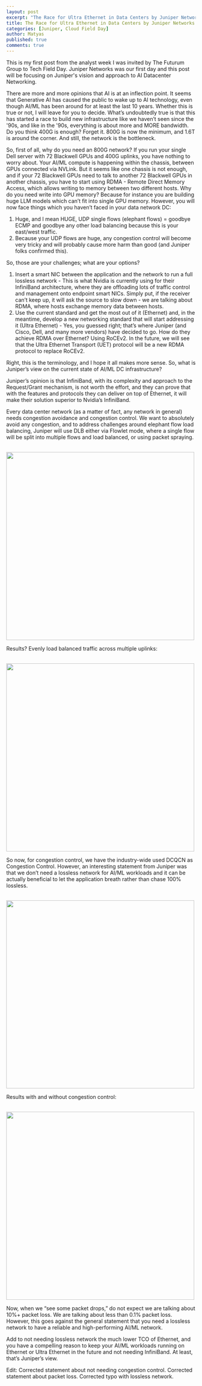 ```yaml
---
layout: post
excerpt: "The Race for Ultra Ethernet in Data Centers by Juniper Networks"
title: The Race for Ultra Ethernet in Data Centers by Juniper Networks
categories: [Juniper, Cloud Field Day]
author: Matyas
published: true
comments: true
---
```


This is my first post from the analyst week I was invited by The Futurum Group to Tech Field Day. Juniper Networks was our first day and this post will be focusing on Juniper's vision and approach to AI Datacenter Networking.

There are more and more opinions that AI is at an inflection point. It seems that Generative AI has caused the public to wake up to AI technology, even though AI/ML has been around for at least the last 10 years. Whether this is true or not, I will leave for you to decide. What’s undoubtedly true is that this has started a race to build new infrastructure like we haven’t seen since the '90s, and like in the '90s, everything is about more and MORE bandwidth. Do you think 400G is enough? Forget it. 800G is now the minimum, and 1.6T is around the corner. And still, the network is the bottleneck.

So, first of all, why do you need an 800G network? If you run your single Dell server with 72 Blackwell GPUs and 400G uplinks, you have nothing to worry about. Your AI/ML compute is happening within the chassis, between GPUs connected via NVLink. But it seems like one chassis is not enough, and if your 72 Blackwell GPUs need to talk to another 72 Blackwell GPUs in another chassis, you have to start using RDMA - Remote Direct Memory Access, which allows writing to memory between two different hosts. Why do you need write into GPU memory? 
Because for instance you are building huge LLM models which can’t fit into single GPU memory. However, you will now face things which you haven’t faced in your data network DC:

1) Huge, and I mean HUGE, UDP single flows (elephant flows) = goodbye ECMP and goodbye any other load balancing because this is your east/west traffic.
2) Because your UDP flows are huge, any congestion control will become very tricky and will probably cause more harm than good (and Juniper folks confirmed this).

So, those are your challenges; what are your options?

1) Insert a smart NIC between the application and the network to run a full lossless network - This is what Nvidia is currently using for their InfiniBand architecture, where they are offloading lots of traffic control and management onto endpoint smart NICs. Simply put, if the receiver can’t keep up, it will ask the source to slow down - we are talking about RDMA, where hosts exchange memory data between hosts.
2) Use the current standard and get the most out of it (Ethernet) and, in the meantime, develop a new networking standard that will start addressing it (Ultra Ethernet) - Yes, you guessed right; that’s where Juniper (and Cisco, Dell, and many more vendors) have decided to go. How do they achieve RDMA over Ethernet? Using RoCEv2. In the future, we will see that the Ultra Ethernet Transport (UET) protocol will be a new RDMA protocol to replace RoCEv2.

Right, this is the terminology, and I hope it all makes more sense. So, what is Juniper’s view on the current state of AI/ML DC infrastructure?

Juniper’s opinion is that InfiniBand, with its complexity and approach to the Request/Grant mechanism, is not worth the effort, and they can prove that with the features and protocols they can deliver on top of Ethernet, it will make their solution superior to Nvidia’s InfiniBand.

Every data center network (as a matter of fact, any network in general) needs congestion avoidance and congestion control. We want to absolutely avoid any congestion, and to address challenges around elephant flow load balancing, Juniper will use DLB either via Flowlet mode, where a single flow will be split into multiple flows and load balanced, or using packet spraying.

&nbsp;
<img src="../../img/2024-06-16-race-ultra-ethernet-data-centers-juniper-networks/dlb-1.png"
     alt="" width="500" align="center" />


Results? Evenly load balanced traffic across multiple uplinks:

&nbsp;
<img src="../../img/2024-06-16-race-ultra-ethernet-data-centers-juniper-networks/dlb-2.png"
     alt="" width="500" align="center" />

So now, for congestion control, we have the industry-wide used DCQCN as Congestion Control. However, an interesting statement from Juniper was that we don’t need a lossless network for AI/ML workloads and it can be actually beneficial to let the application breath rather than chase 100% lossless.

&nbsp;
<img src="../../img/2024-06-16-race-ultra-ethernet-data-centers-juniper-networks/congestion-control.png"
     alt="" width="500" align="center" />

Results with and without congestion control:

&nbsp;
<img src="../../img/2024-06-16-race-ultra-ethernet-data-centers-juniper-networks/models-test.png"
     alt="" width="500" align="center" />

Now, when we “see some packet drops,” do not expect we are talking about 10%+ packet loss. We are talking about less than 0.1% packet loss. However, this goes against the general statement that you need a lossless network to have a reliable and high-performing AI/ML network.

Add to not needing lossless network the much lower TCO of Ethernet, and you have a compelling reason to keep your AI/ML workloads running on Ethernet or Ultra Ethernet in the future and not needing InfiniBand. At least, that’s Juniper’s view.

Edit: Corrected statement about not needing congestion control. Corrected statement about packet loss. Corrected typo with lossless network.

